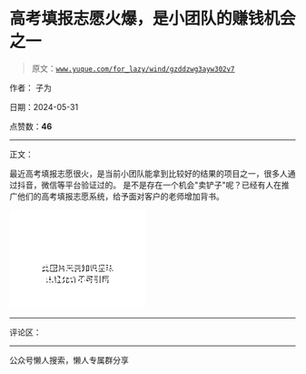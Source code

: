 # 高考填报志愿火爆，是小团队的赚钱机会之一

> 原文：[`www.yuque.com/for_lazy/wind/gzddzwg3ayw302v7`](https://www.yuque.com/for_lazy/wind/gzddzwg3ayw302v7)

作者： 子为

日期：2024-05-31

点赞数：**46**

* * *

正文：

最近高考填报志愿很火，是当前小团队能拿到比较好的结果的项目之一，很多人通过抖音，微信等平台验证过的。
是不是存在一个机会"卖铲子"呢？已经有人在推广他们的高考填报志愿系统，给予面对客户的老师增加背书。

![](img/f059989d42ee9ba75e4a3ac63ad97f1a.png)

* * *

评论区：

* * *

公众号懒人搜索，懒人专属群分享